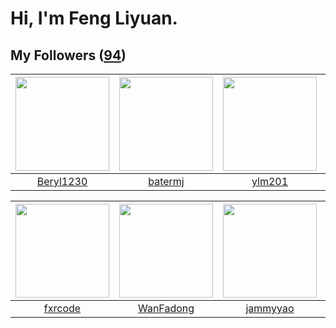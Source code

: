 # Hi, I'm Feng Liyuan.

## My Followers ([94](https://github.com/SunRunAway?tab=followers))

| <img src="https://avatars.githubusercontent.com/u/23115833?v=4" width="150" height="150" /> | <img src="https://avatars.githubusercontent.com/u/250445?v=4" width="150" height="150" /> | <img src="https://avatars.githubusercontent.com/u/588162?v=4" width="150" height="150" /> | <img src="https://avatars.githubusercontent.com/u/43768654?v=4" width="150" height="150" /> |
| :-----------------------------------------------------------------------------------------: | :---------------------------------------------------------------------------------------: | :---------------------------------------------------------------------------------------: | :-----------------------------------------------------------------------------------------: |
|                          [Beryl1230](https://github.com/Beryl1230)                          |                           [batermj](https://github.com/batermj)                           |                            [ylm201](https://github.com/ylm201)                            |                            [erwadba](https://github.com/erwadba)                            |

| <img src="https://avatars.githubusercontent.com/u/13307594?v=4" width="150" height="150" /> | <img src="https://avatars.githubusercontent.com/u/10414494?v=4" width="150" height="150" /> | <img src="https://avatars.githubusercontent.com/u/38520451?v=4" width="150" height="150" /> | <img src="https://avatars.githubusercontent.com/u/46620760?v=4" width="150" height="150" /> |
| :-----------------------------------------------------------------------------------------: | :-----------------------------------------------------------------------------------------: | :-----------------------------------------------------------------------------------------: | :-----------------------------------------------------------------------------------------: |
|                            [fxrcode](https://github.com/fxrcode)                            |                          [WanFadong](https://github.com/WanFadong)                          |                           [jammyyao](https://github.com/jammyyao)                           |                        [pleiadesian](https://github.com/pleiadesian)                        |